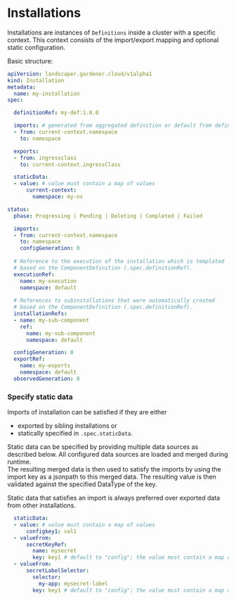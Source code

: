 # Installations

Installations are instances of `Definitions` inside a cluster with a specific context.
This context consists of the import/export mapping and optional static configuration.


Basic structure:
```yaml
apiVersion: landscaper.gardener.cloud/v1alpha1
kind: Installation
metadata:
  name: my-installation
spec:

  definitionRef: my-def:1.0.0

  imports: # generated from aggregated definition or default from definition with from = to
  - from: current-context.namespace
    to: namespace

  exports:
  - from: ingressclass
    to: current-context.ingressClass

  staticData:
  - value: # value must contain a map of values
      current-context: 
        namespace: my-ns

status:
  phase: Progressing | Pending | Deleting | Completed | Failed

  imports:
  - from: current-context.namespace
    to: namespace
    configGeneration: 0
  
  # Reference to the execution of the installation which is templated
  # based on the ComponentDefinition (.spec.definitionRef).
  executionRef:  
    name: my-execution
    namespace: default
  
  # References to subinstallations that were automatically created 
  # based on the ComponentDefinition (.spec.definitionRef).
  installationRefs: 
  - name: my-sub-component
    ref:
      name: my-sub-component
      namespace: default

  configGeneration: 0
  exportRef: 
    name: my-exports
    namespace: default
  observedGeneration: 0

```


### Specify static data

Imports of installation can be satisfied if they are either
- exported by sibling installations or
- statically specified in `.spec.staticData`.

Static data can be specified by providing multiple data sources as described below.
All configured data sources are loaded and merged during runtime. <br>
The resulting merged data is then used to satisfy the imports by using the import key as a jsonpath to this merged data.
The resulting value is then validated against the specified DataType of the key.

Static data that satisfies an import is always preferred over exported data from other installations.

```yaml
  staticData:
  - value: # value must contain a map of values
      configkey1: val1
  - valueFrom:
      secretKeyRef:
        name: mysecret
        key: key1 # default to "config"; the value must contain a map of values
  - valueFrom:
      secretLabelSelector:
        selector:
          my-app: mysecret-label
        key: key1 # default to "config"; the value must contain a map of values
```